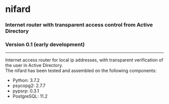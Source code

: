 # nifard
### Internet router with transparent access control from Active Directory
### Version 0.1 (early development)
<hr>
Internet access router for local ip addresses, with transparent verification of the user in Active Directory.
<br>
The nifard has been tested and assembled on the following components:
<ul>
  <li>Python: 3.7.2</li>
  <li>psycopg2: 2.7.7</li>
  <li>pypsrp: 0.3.1 </li>
  <li>PostgreSQL: 11.2 </li>
 </ul>
